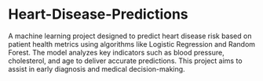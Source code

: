 # Heart-Disease-Predictions
A machine learning project designed to predict heart disease risk based on patient health metrics using algorithms like Logistic Regression and Random Forest. The model analyzes key indicators such as blood pressure, cholesterol, and age to deliver accurate predictions. This project aims to assist in early diagnosis and medical decision-making.
